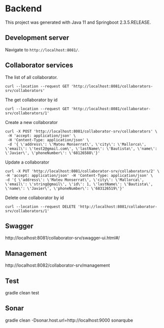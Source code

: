 # Backend

This project was generated with Java 11 and Springboot 2.3.5.RELEASE.

## Development server

Navigate to `http://localhost:8081/`.

## Collaborator services

The list of all collaborator.

```
curl --location --request GET 'http://localhost:8081/collaborators-srv/collaborators'
```

The get collaborator by id

```
curl --location --request GET 'http://localhost:8081/collaborator-srv/collaborators/1'
```

Create a new collaborator

```
curl -X POST 'http://localhost:8081/collaborator-srv/collaborators' \
 -H 'accept: application/json' \
 -H 'Content-Type: application/json' \ 
 -d '{ \'address\': \'Mateu Monserrat\', \'city\': \'Mallorca\', \'email\': \'test2@gmail.com\', \'lastName\': \'Bautista\', \'name\': \'Javier\', \'phoneNumber\': \'68126588\'}'
```

Update a collaborator

```
curl -X PUT 'http://localhost:8081/collaborator-srv/collaborators/2' \  
-H 'accept: application/json' -H 'Content-Type: application/json' \ 
-d '{ \'address\': \'Mateu Monserrat\', \'city\': \'Mallorca\', \'email\': \'string@gmail\', \'id\': 1, \'lastName\': \'Bautista\', \'name\': \'Javier\', \'phoneNumber\': \'683126519\'}'
```

Delete one collaborator by id

```
curl --location --request DELETE 'http://localhost:8081/collaborator-srv/collaborators/1'
```

## Swagger

http://localhost:8081/collaborator-srv/swagger-ui.html#/

## Management

http://localhost:8082/collaborator-srv/management

## Test

gradle clean test

## Sonar

gradle clean -Dsonar.host.url=http://localhost:9000 sonarqube


